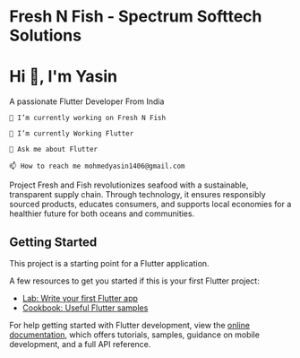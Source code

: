 # Fresh N Fish - Spectrum Softtech Solutions

# Hi 👋, I'm Yasin

A passionate Flutter Developer From India
    
    🔭 I’m currently working on Fresh N Fish

    🌱 I’m currently Working Flutter

    💬 Ask me about Flutter

    📫 How to reach me mohmedyasin1406@gmail.com
Project Fresh and Fish revolutionizes seafood with a sustainable, transparent supply chain. Through technology, it ensures responsibly sourced products, educates consumers, and supports local economies for a healthier future for both oceans and communities.

## Getting Started

This project is a starting point for a Flutter application.

A few resources to get you started if this is your first Flutter project:

- [Lab: Write your first Flutter app](https://docs.flutter.dev/get-started/codelab)
- [Cookbook: Useful Flutter samples](https://docs.flutter.dev/cookbook)

For help getting started with Flutter development, view the
[online documentation](https://docs.flutter.dev/), which offers tutorials,
samples, guidance on mobile development, and a full API reference.
